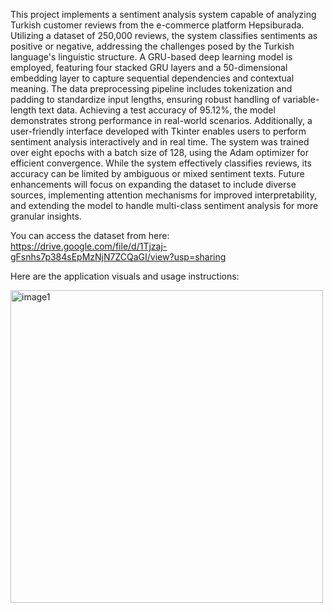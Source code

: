 This project implements a sentiment analysis system capable of analyzing Turkish customer reviews from the e-commerce platform Hepsiburada. Utilizing a dataset of 250,000 reviews, the system classifies sentiments as positive or negative, addressing the challenges posed by the Turkish language's linguistic structure. A GRU-based deep learning model is employed, featuring four stacked GRU layers and a 50-dimensional embedding layer to capture sequential dependencies and contextual meaning. The data preprocessing pipeline includes tokenization and padding to standardize input lengths, ensuring robust handling of variable-length text data. Achieving a test accuracy of 95.12%, the model demonstrates strong performance in real-world scenarios. Additionally, a user-friendly interface developed with Tkinter enables users to perform sentiment analysis interactively and in real time. The system was trained over eight epochs with a batch size of 128, using the Adam optimizer for efficient convergence. While the system effectively classifies reviews, its accuracy can be limited by ambiguous or mixed sentiment texts. Future enhancements will focus on expanding the dataset to include diverse sources, implementing attention mechanisms for improved interpretability, and extending the model to handle multi-class sentiment analysis for more granular insights.

You can access the dataset from here: https://drive.google.com/file/d/1Tjzaj-gFsnhs7p384sEpMzNjN7ZCQaGI/view?usp=sharing

Here are the application visuals and usage instructions:

<img src="https://github.com/user-attachments/assets/394533ab-6436-48e1-b99e-51b1b2a96845" alt="image1" width="500" height="500">


